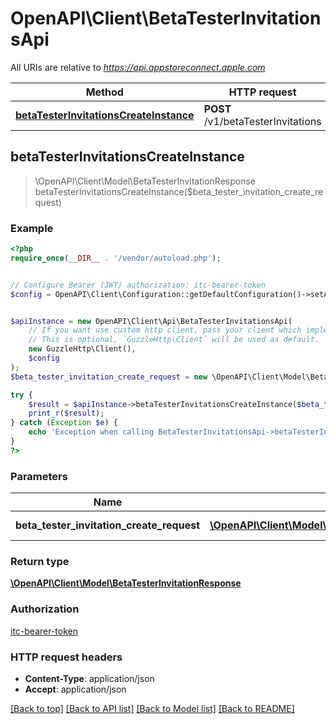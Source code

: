 # OpenAPI\Client\BetaTesterInvitationsApi

All URIs are relative to *https://api.appstoreconnect.apple.com*

Method | HTTP request | Description
------------- | ------------- | -------------
[**betaTesterInvitationsCreateInstance**](BetaTesterInvitationsApi.md#betaTesterInvitationsCreateInstance) | **POST** /v1/betaTesterInvitations | 



## betaTesterInvitationsCreateInstance

> \OpenAPI\Client\Model\BetaTesterInvitationResponse betaTesterInvitationsCreateInstance($beta_tester_invitation_create_request)



### Example

```php
<?php
require_once(__DIR__ . '/vendor/autoload.php');


// Configure Bearer (JWT) authorization: itc-bearer-token
$config = OpenAPI\Client\Configuration::getDefaultConfiguration()->setAccessToken('YOUR_ACCESS_TOKEN');


$apiInstance = new OpenAPI\Client\Api\BetaTesterInvitationsApi(
    // If you want use custom http client, pass your client which implements `GuzzleHttp\ClientInterface`.
    // This is optional, `GuzzleHttp\Client` will be used as default.
    new GuzzleHttp\Client(),
    $config
);
$beta_tester_invitation_create_request = new \OpenAPI\Client\Model\BetaTesterInvitationCreateRequest(); // \OpenAPI\Client\Model\BetaTesterInvitationCreateRequest | BetaTesterInvitation representation

try {
    $result = $apiInstance->betaTesterInvitationsCreateInstance($beta_tester_invitation_create_request);
    print_r($result);
} catch (Exception $e) {
    echo 'Exception when calling BetaTesterInvitationsApi->betaTesterInvitationsCreateInstance: ', $e->getMessage(), PHP_EOL;
}
?>
```

### Parameters


Name | Type | Description  | Notes
------------- | ------------- | ------------- | -------------
 **beta_tester_invitation_create_request** | [**\OpenAPI\Client\Model\BetaTesterInvitationCreateRequest**](../Model/BetaTesterInvitationCreateRequest.md)| BetaTesterInvitation representation |

### Return type

[**\OpenAPI\Client\Model\BetaTesterInvitationResponse**](../Model/BetaTesterInvitationResponse.md)

### Authorization

[itc-bearer-token](../../README.md#itc-bearer-token)

### HTTP request headers

- **Content-Type**: application/json
- **Accept**: application/json

[[Back to top]](#) [[Back to API list]](../../README.md#documentation-for-api-endpoints)
[[Back to Model list]](../../README.md#documentation-for-models)
[[Back to README]](../../README.md)


